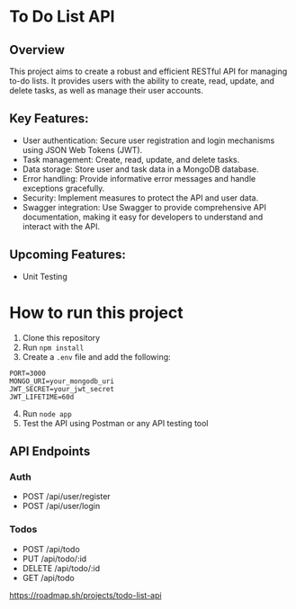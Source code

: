# To Do List API
## Overview
This project aims to create a robust and efficient RESTful API for managing to-do lists. It provides users with the ability to create, read, update, and delete tasks, as well as manage their user accounts.
## Key Features:
- User authentication: Secure user registration and login mechanisms using JSON Web Tokens (JWT).
- Task management: Create, read, update, and delete tasks.
- Data storage: Store user and task data in a MongoDB database.
- Error handling: Provide informative error messages and handle exceptions gracefully.
- Security: Implement measures to protect the API and user data.
- Swagger integration: Use Swagger to provide comprehensive API documentation, making it easy for developers to understand and interact with the API.

## Upcoming Features:
- Unit Testing
# How to run this project
1. Clone this repository
2. Run `npm install`
3. Create a `.env` file and add the following:
```
PORT=3000
MONGO_URI=your_mongodb_uri
JWT_SECRET=your_jwt_secret   
JWT_LIFETIME=60d
```
4. Run `node app`
5. Test the API using Postman or any API testing tool

## API Endpoints
### Auth
- POST /api/user/register
- POST /api/user/login

### Todos
- POST /api/todo
- PUT /api/todo/:id
- DELETE /api/todo/:id
- GET /api/todo

https://roadmap.sh/projects/todo-list-api
